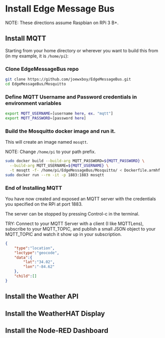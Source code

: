 # Install Edge Message Bus

NOTE: These directions assume Raspbian on RPi 3 B+.

## Install MQTT

Starting from your home directory or wherever you want to build this from (in my example, it is `/home/pi`):

### Clone EdgeMessageBus repo
``` bash
git clone https://github.com/joewxboy/EdgeMessageBus.git
cd EdgeMessageBus/Mosquitto
```

### Define MQTT Username and Password credentials in environment variables

``` bash
export MQTT_USERNAME=[username here, ex. "mqtt"]
export MQTT_PASSWORD=[password here]
```

### Build the Mosquitto docker image and run it.

This will create an image named `mosqtt`.

NOTE: Change `/home/pi` to your path prefix.

``` bash
sudo docker build --build-arg MQTT_PASSWORD=${MQTT_PASSWORD} \
  --build-arg MQTT_USERNAME=${MQTT_USERNAME} \
  -t mosqtt -f- /home/pi/EdgeMessageBus/Mosquitto/ < Dockerfile.armhf
sudo docker run --rm -it -p 1883:1883 mosqtt
```

### End of Installing MQTT
 
You have now created and exposed an MQTT server with the credentials you specified on the RPi at port 1883.

The server can be stopped by pressing Control-c in the terminal.

TRY: Connect to your MQTT Server with a client (I like MQTTLens), subscribe to your MQTT_TOPIC, and publish a small JSON object to your MQTT_TOPIC and watch it show up in your subscription.

``` json
{
    "type":"location",
    "loctype":"geocode",
    "data":{
        "lat":"34.02",
        "lon":"-84.62"
    },
    "child":[]
}
```

## Install the Weather API



## Install the WeatherHAT Display



## Install the Node-RED Dashboard

